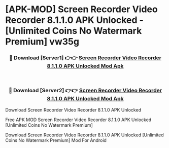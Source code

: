# [APK-MOD] Screen Recorder Video Recorder 8.1.1.0 APK Unlocked - [Unlimited Coins No Watermark Premium] vw35g



<div align="center">
<h3>🔴 Download [Server1] 👉👉 <a href="https://momento.my/?title=Screen_Recorder_Video_Recorder_8.1.1.0_APK_Unlocked">Screen Recorder Video Recorder 8.1.1.0 APK Unlocked Mod Apk</a></h3><br>

<h3>🔴 Download [Server2] 👉👉 <a href="https://momento.my/?title=Screen_Recorder_Video_Recorder_8.1.1.0_APK_Unlocked">Screen Recorder Video Recorder 8.1.1.0 APK Unlocked Mod Apk</a></h3>
</div>



Download Screen Recorder Video Recorder 8.1.1.0 APK Unlocked 

Free APK MOD Screen Recorder Video Recorder 8.1.1.0 APK Unlocked [Unlimited Coins No Watermark Premium]

Download Screen Recorder Video Recorder 8.1.1.0 APK Unlocked [Unlimited Coins No Watermark Premium] Mod For Android
